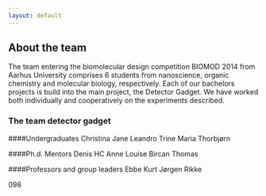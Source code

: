 ```yaml
---
layout: default
---
```


## About the team

The team entering the biomolecular design competition BIOMOD 2014 from Aarhus University comprises 6 students from nanoscience, organic chemistry and molecular biology, respectively. Each of our bachelors projects is build into the main project, the Detector Gadget. We have worked both individually and cooperatively on the experiments described.

### The team detector gadget
####Undergraduates
Christina
Jane
Leandro
Trine
Maria
Thorbjørn

####Ph.d. Mentors
Denis
HC
Anne Louise
Bircan
Thomas

####Professors and group leaders
Ebbe
Kurt
Jørgen
Rikke








098

